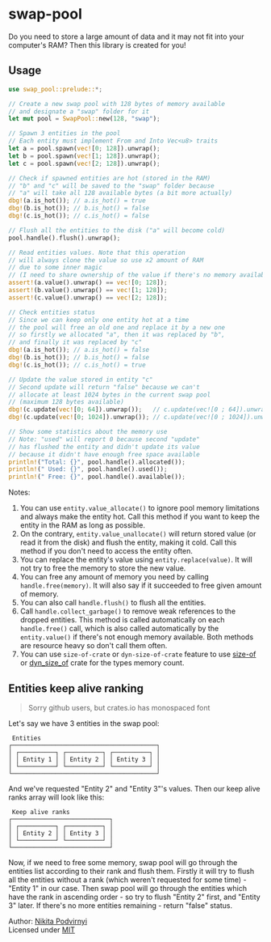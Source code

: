 # swap-pool

Do you need to store a large amount of data and it may not fit into your computer's RAM? Then this library is created for you!

## Usage

```rust
use swap_pool::prelude::*;

// Create a new swap pool with 128 bytes of memory available
// and designate a "swap" folder for it
let mut pool = SwapPool::new(128, "swap");

// Spawn 3 entities in the pool
// Each entity must implement From and Into Vec<u8> traits
let a = pool.spawn(vec![0; 128]).unwrap();
let b = pool.spawn(vec![1; 128]).unwrap();
let c = pool.spawn(vec![2; 128]).unwrap();

// Check if spawned entities are hot (stored in the RAM)
// "b" and "c" will be saved to the "swap" folder because
// "a" will take all 128 available bytes (a bit more actually)
dbg!(a.is_hot()); // a.is_hot() = true
dbg!(b.is_hot()); // b.is_hot() = false
dbg!(c.is_hot()); // c.is_hot() = false

// Flush all the entities to the disk ("a" will become cold)
pool.handle().flush().unwrap();

// Read entities values. Note that this operation
// will always clone the value so use x2 amount of RAM
// due to some inner magic
// (I need to share ownership of the value if there's no memory available)
assert!(a.value().unwrap() == vec![0; 128]);
assert!(b.value().unwrap() == vec![1; 128]);
assert!(c.value().unwrap() == vec![2; 128]);

// Check entities status
// Since we can keep only one entity hot at a time
// the pool will free an old one and replace it by a new one
// so firstly we allocated "a", then it was replaced by "b",
// and finally it was replaced by "c"
dbg!(a.is_hot()); // a.is_hot() = false
dbg!(b.is_hot()); // b.is_hot() = false
dbg!(c.is_hot()); // c.is_hot() = true

// Update the value stored in entity "c"
// Second update will return "false" because we can't
// allocate at least 1024 bytes in the current swap pool
// (maximum 128 bytes available)
dbg!(c.update(vec![0; 64]).unwrap());   // c.update(vec![0 ; 64]).unwrap() = true
dbg!(c.update(vec![0; 1024]).unwrap()); // c.update(vec![0 ; 1024]).unwrap() = false

// Show some statistics about the memory use
// Note: "used" will report 0 because second "update"
// has flushed the entity and didn't update its value
// because it didn't have enough free space available
println!("Total: {}", pool.handle().allocated());
println!(" Used: {}", pool.handle().used());
println!(" Free: {}", pool.handle().available());
```

Notes:

1. You can use `entity.value_allocate()` to ignore pool memory limitations and always make the entity hot. Call this method if you want to keep the entity in the RAM as long as possible.
2. On the contrary, `entity.value_unallocate()` will return stored value (or read it from the disk) and flush the entity, making it cold. Call this method if you don't need to access the entity often.
3. You can replace the entity's value using `entity.replace(value)`. It will not try to free the memory to store the new value.
4. You can free any amount of memory you need by calling `handle.free(memory)`. It will also say if it succeeded to free given amount of memory.
5. You can also call `handle.flush()` to flush all the entities.
6. Call `handle.collect_garbage()` to remove weak references to the dropped entities. This method is called automatically on each `handle.free()` call, which is also called automatically by the `entity.value()` if there's not enough memory available. Both methods are resource heavy so don't call them often.
7. You can use `size-of-crate` or `dyn-size-of-crate` feature to use [size-of](https://crates.io/crates/size-of) or [dyn_size_of](https://crates.io/crates/dyn_size_of) crate for the types memory count.

## Entities keep alive ranking

> Sorry github users, but crates.io has monospaced font

Let's say we have 3 entities in the swap pool:

```
 Entities
┌────────────────────────────────────────┐
│ ┌──────────┐ ┌──────────┐ ┌──────────┐ │
│ │ Entity 1 │ │ Entity 2 │ │ Entity 3 │ │
│ └──────────┘ └──────────┘ └──────────┘ │
└────────────────────────────────────────┘
```

And we've requested "Entity 2" and "Entity 3"'s values. Then our keep alive ranks array will look like this:

```
 Keep alive ranks
┌───────────────────────────┐
│ ┌──────────┐ ┌──────────┐ │
│ │ Entity 2 │ │ Entity 3 │ │
│ └──────────┘ └──────────┘ │
└───────────────────────────┘
```

Now, if we need to free some memory, swap pool will go through the entities list according to their rank and flush them. Firstly it will try to flush all the entities without a rank (which weren't requested for some time) - "Entity 1" in our case. Then swap pool will go through the entities which have the rank in ascending order - so try to flush "Entity 2" first, and "Entity 3" later. If there's no more entities remaining - return "false" status.

Author: [Nikita Podvirnyi](https://github.com/krypt0nn)\
Licensed under [MIT](LICENSE)
